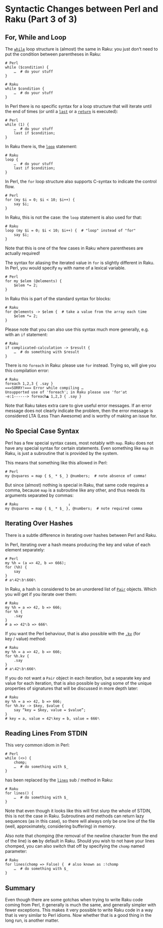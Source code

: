 # Syntactic Changes between Perl and Raku (Part 3 of 3)

## For, While and Loop
The [`while`](https://docs.raku.org/language/control#while,_until) loop structure is (almost) the same in Raku: you just don’t need to put the condition between parentheses in Raku:
```
# Perl
while ($condition) {
    …  # do your stuff
}
```
```
# Raku
while $condition {
    …  # do your stuff
}
```
In Perl there is no specific syntax for a loop structure that will iterate until the end of times (or until a [`last`](https://docs.raku.org/language/control#last) or a [`return`](https://docs.raku.org/language/control#return) is executed):
```
# Perl
while (1) {
    …  # do your stuff
    last if $condition;
}
```
In Raku there is, the [`loop`](https://docs.raku.org/language/control#loop) statement:
```
# Raku
loop {
    …  # do your stuff
    last if $condition;
}
```
In Perl, the `for` loop structure also supports C-syntax to indicate the control flow.
```
# Perl
for (my $i = 0; $i < 10; $i++) {
    say $i;
}
```
In Raku, this is not the case: the `loop` statement is also used for that:
```
# Raku
loop (my $i = 0; $i < 10; $i++) {  # "loop" instead of "for"
    say $i;
}
```
Note that this is one of the few cases in Raku where parentheses are actually required!

The syntax for aliasing the iterated value in `for` is slightly different in Raku.  In Perl, you would specify `my` with name of a lexical variable.
```
# Perl
for my $elem (@elements) {
    $elem *= 2;
}
```
In Raku this is part of the standard syntax for blocks:
```
# Raku
for @elements -> $elem {  # take a value from the array each time
    $elem *= 2;
}
```
Please note that you can also use this syntax much more generally, e.g. with an `if` statement:
```
# Raku
if complicated-calculation -> $result {
    …  # do something with $result
}
```
There is no `foreach` in Raku: please use `for` instead.  Trying so, will give you this compilation error:
```
# Raku
foreach 1,2,3 { .say }
===SORRY!=== Error while compiling …
Unsupported use of 'foreach'; in Raku please use 'for'at
-e:1------> foreach⏏ 1,2,3 { .say }
```
Note that Raku takes extra care to give useful error messages.  If an error message does not clearly indicate the problem, then the error message is considered LTA (Less Than Awesome) and is worthy of making an issue for.

## No Special Case Syntax
Perl has a few special syntax cases, most notably with `map`.  Raku does not have any special syntax for certain statements.  Even something like `map` in Raku, is just a subroutine that is provided by the system.

This means that something like this allowed in Perl:
```
# Perl
my @squares = map { $_ * $_ } @numbers;  # note absence of comma!
```
But since (almost) nothing is special in Raku, that same code requires a comma, because `map` is a subroutine like any other, and thus needs its arguments separated by commas:
```
# Raku                       ↓
my @squares = map { $_ * $_ }, @numbers;  # note required comma
```

## Iterating Over Hashes
There is a subtle difference in iterating over hashes between Perl and Raku.

In Perl, iterating over a hash means producing the key and value of each element separately:
```
# Perl
my %h = (a => 42, b => 666);
for (%h) {
    say
}
# a␤42␤b␤666␤
```
In Raku, a hash is considered to be an unordered list of [`Pair`](https://docs.raku.org/type/Pair) objects.  Which you will get if you iterate over them:
```
# Raku
my %h = a => 42, b => 666;
for %h {
    .say
}
# a => 42␤b => 666␤
```
If you want the Perl behaviour, that is also possible with the [`.kv`](https://docs.raku.org/type/List#routine_kv) (for key / value) method:
```
# Raku
my %h = a => 42, b => 666;
for %h.kv {
    .say
}
# a␤42␤b␤666␤
```
If you do not want a `Pair` object in each iteration, but a separate key and value for each iteration, that is also possible by using some of the unique properties of signatures that will be discussed in more depth later:
```
# Raku
my %h = a => 42, b => 666;
for %h.kv -> $key, $value {
    say “key = $key, value = $value”;
}
# key = a, value = 42␤key = b, value = 666␤
```

## Reading Lines From STDIN
This very common idiom in Perl:
```
# Perl
while (<>) {
    chomp;
    …  # do something with $_
}
```
has been replaced by the [`lines`](https://docs.raku.org/routine/lines) sub / method in Raku:
```
# Raku
for lines() {
    …  # do something with $_
}
```
Note that even though it looks like this will first slurp the whole of STDIN, this is not the case in Raku.  Subroutines and methods can return lazy sequences (as in this case), so there will always only be one line of the file (well, approximately, considering buffering) in memory.

Also note that chomping (the removal of the newline character from the end of the line) is **on** by default in Raku.  Should you wish to not have your lines chomped, you can also switch that off by specifying the `chomp` named parameter:
```
# Raku
for lines(chomp => False) {  # also known as :!chomp
    …  # do something with $_
}
```

## Summary
Even though there are some gotchas when trying to write Raku code coming from Perl, it generally is much the same, and generally simpler with fewer exceptions.  This makes it very possible to write Raku code in a way that is very similar to Perl idioms.  Now whether that is a good thing in the long run, is another matter.
